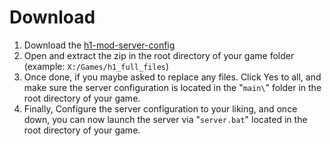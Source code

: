 # Download
1. Download the [h1-mod-server-config](https://github.com/FragsAreUs/h1-mod-server-config/archive/refs/heads/main.zip)
2. Open and extract the zip in the root directory of your game folder (example: `X:/Games/h1_full_files`)
3. Once done, if you maybe asked to replace any files. Click Yes to all, and make sure the server configuration is located in the "`main\`" folder in the root directory of your game.
4. Finally, Configure the server configuration to your liking, and once down, you can now launch the server via "`server.bat`" located in the root directory of your game.
